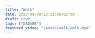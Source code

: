 ```yaml
---
title: "Walk"
date: 2023-09-09T13:32:00+02:00
draft: true
tags: ["DADABE"]
featured_video: "/posts/walk/walk.mp4"
---
```


